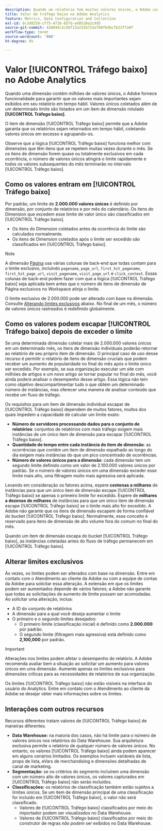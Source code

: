 ```yaml
---
description: Quando um relatório tem muitos valores únicos, a Adobe usa o item de dimensão Tráfego baixo para melhorar o desempenho do relatório.
title: Valor de tráfego baixo no Adobe Analytics
feature: Metrics, Data Configuration and Collection
exl-id: 6c3d8258-cf75-4716-85fd-ed8520a2c9d5
source-git-commit: 42d044c3c56f13a232b721ef60f64bcf622ffa9f
workflow-type: tm+mt
source-wordcount: '908'
ht-degree: 8%

---
```


# Valor [!UICONTROL Tráfego baixo] no Adobe Analytics

Quando uma dimensão contém milhões de valores únicos, o Adobe fornece funcionalidade para garantir que os valores mais importantes sejam exibidos em seu relatório em tempo hábil. Valores únicos coletados além de um determinado limite são listados em um item de dimensão rotulado **[!UICONTROL Tráfego baixo]**.

O item de dimensão [!UICONTROL Tráfego baixo] permite que a Adobe garanta que os relatórios sejam retornados em tempo hábil, coletando valores únicos em excesso e agrupando-os.

Observe que a lógica [!UICONTROL Tráfego baixo] funciona melhor com dimensões que têm itens que se repetem muitas vezes durante o mês. Se os itens de dimensão forem quase ou totalmente exclusivos em cada ocorrência, o número de valores únicos atingirá o limite rapidamente e todos os valores subsequentes do mês terminarão no intervalo [!UICONTROL Tráfego baixo].

## Como os valores entram em [!UICONTROL Tráfego baixo]

Por padrão, um limite de **2.000.000 valores únicos** é definido por dimensão, por conjunto de relatórios e por mês do calendário. Os itens do Dimension que excedem esse limite de valor único são classificados em [!UICONTROL Tráfego baixo].

* Os itens do Dimension coletados antes da ocorrência do limite são calculados normalmente.
* Os itens de Dimension coletados após o limite ser excedido são classificados em [!UICONTROL Tráfego baixo].

>[!NOTE]
>A dimensão [Página](../components/dimensions/page.md) usa várias colunas de back-end que todas contam para o limite exclusivo, incluindo `pagename`, `page_url`, `first_hit_pagename`, `first_hit_page_url`, `visit_pagename`, `visit_page_url` e `click_context`. Essas colunas de back-end podem fazer com que a lógica [!UICONTROL Tráfego baixo] seja aplicada bem antes que o número de itens de dimensão de Página exclusivos no Workspace atinja o limite.

O limite exclusivo de 2.000.000 pode ser alterado com base na dimensão. Consulte [Alterando limites exclusivos](#changing-unique-limit-thresholds) abaixo. No final de um mês, o número de valores únicos rastreados é redefinido globalmente.

## Como os valores podem escapar [!UICONTROL Tráfego baixo] depois de exceder o limite

Se uma determinada dimensão coletar mais de 2.000.000 valores únicos em um determinado mês, os itens de dimensão individuais poderão retornar ao relatório de seu próprio item de dimensão. O principal caso de uso desse recurso é permitir o relatório de itens de dimensão cruciais que podem receber um aumento de popularidade no final do mês após o limite único ser excedido. Por exemplo, se sua organização executar um site com milhões de artigos e um novo artigo se tornar popular no final do mês, você ainda poderá analisar o desempenho desse artigo. Essa lógica não tem como objetivo descompartimentar tudo o que obtém um determinado número de instâncias, mas oferecer uma maneira de analisar conteúdo que recebe um fluxo de tráfego.

Os requisitos para um item de dimensão individual escapar de [!UICONTROL Tráfego baixo] dependem de muitos fatores, muitos dos quais impedem a capacidade de calcular um limite exato:

* **Número de servidores processando dados para o conjunto de relatórios**: conjuntos de relatórios com mais tráfego exigem mais instâncias de um único item de dimensão para escapar [!UICONTROL Tráfego baixo].
* **Quantidade de tempo entre cada instância do item de dimensão**: as ocorrências que contêm um item de dimensão espalhado ao longo do dia exigem mais instâncias do que um pico concentrado de ocorrências.
* **Número de valores únicos para a dimensão**: cada dimensão tem um segundo limite definido como um valor de 2.100.000 valores únicos por padrão. Se o número de valores únicos em uma dimensão exceder esse limite mais alto, uma filtragem muito mais agressiva será aplicada.

Levando em consideração os fatores acima, espere **centenas a milhares** de instâncias para que um único item de dimensão escape [!UICONTROL Tráfego baixo] se apenas o primeiro limite for excedido. Espere de **milhares a dezenas de milhares** de instâncias para que um único item de dimensão escape [!UICONTROL Tráfego baixo] se o limite mais alto for excedido. A Adobe não garante que os itens de dimensão escapem de forma confiável do bucket [!UICONTROL Tráfego baixo]. Normalmente, esse conceito é reservado para itens de dimensão de alto volume fora do comum no final do mês.

Quando um item de dimensão escapa do bucket [!UICONTROL Tráfego baixo], as instâncias coletadas antes do fluxo de tráfego permanecem em [!UICONTROL Tráfego baixo].

## Alterar limites exclusivos

Às vezes, os limites podem ser alterados com base na dimensão. Entre em contato com o Atendimento ao cliente da Adobe ou com a equipe de contas da Adobe para solicitar essa alteração. A extensão em que os limites podem ser aumentados depende de vários fatores; a Adobe não garante que todas as solicitações de aumento de limite possam ser acomodadas. Ao solicitar uma alteração, inclua:

* A ID do conjunto de relatórios
* A dimensão para a qual você deseja aumentar o limite
* O primeiro e o segundo limites desejados:
   * O primeiro limite (classificação inicial) é definido como **2.000.000** por padrão.
   * O segundo limite (filtragem mais agressiva) está definido como **2,100,000** por padrão.

>[!IMPORTANT]
>
>Alterações nos limites podem afetar o desempenho do relatório. A Adobe recomenda avaliar bem a situação ao solicitar um aumento para valores únicos em uma dimensão. Aumente apenas os limites exclusivos para dimensões críticas para as necessidades de relatórios de sua organização.

Os limites [!UICONTROL Tráfego baixo] não estão visíveis na interface do usuário do Analytics. Entre em contato com o Atendimento ao cliente da Adobe se desejar obter mais informações sobre os limites.

## Interações com outros recursos

Recursos diferentes tratam valores de [!UICONTROL Tráfego baixo] de maneiras diferentes.

* **Data Warehouse:** na maioria dos casos, não há limite para o número de valores únicos nos relatórios do Data Warehouse. Sua arquitetura exclusiva permite o relatório de qualquer número de valores únicos. No entanto, os valores [!UICONTROL Tráfego baixo] ainda podem aparecer em alguns cenários limitados. Os exemplos incluem variáveis de lista, props de lista, eVars de merchandising e dimensões detalhadas de canal de marketing.
* **Segmentação:** se os critérios do segmento incluírem uma dimensão com um número alto de valores únicos, os valores capturados em [!UICONTROL Tráfego baixo] não serão incluídos.
* **Classificações:** os relatórios de classificação também estão sujeitos a limites únicos. Se um item de dimensão principal de uma classificação for incluído em [!UICONTROL Tráfego baixo], o valor não será classificado.
   * Valores de [!UICONTROL Tráfego baixo] classificados por meio do importador podem ser visualizados no Data Warehouse. <!-- AN-115871 -->
   * Valores de [!UICONTROL Tráfego baixo] classificados por meio do construtor de regras *não podem* ser exibidos no Data Warehouse. <!-- AN-122872 -->
